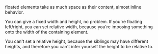 floated elements take as much space as their content,
almost inline behavior.

You can give a fixed width and height, no problem.
If you're floating left/right, you can set relative width,
because you're imposing something onto the width of the
containing element.

You can't set a relative height, because the siblings may have
different heights, and therefore you can't infer yourself
the height to be relative to.
